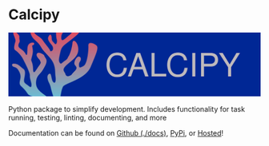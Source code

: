 # Calcipy

![docs/calcipy-banner-wide.svg](docs/calcipy-banner-wide.svg)

Python package to simplify development. Includes functionality for task running, testing, linting, documenting, and more

Documentation can be found on [Github (./docs)](./docs), [PyPi](https://pypi.org/project/calcipy/), or [Hosted](https://calcipy.kyleking.me/)!
